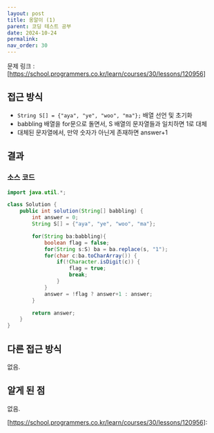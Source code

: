 ```yaml
---
layout: post
title: 옹알이 (1)
parent: 코딩 테스트 공부
date: 2024-10-24
permalink:
nav_order: 30
---
```


문제 링크 : [https://school.programmers.co.kr/learn/courses/30/lessons/120956]

## 접근 방식

- `String S[] = {"aya", "ye", "woo", "ma"};` 배열 선언 및 초기화
- babbling 배열을 for문으로 돌면서, S 배열의 문자열들과 일치하면 1로 대체
- 대체된 문자열에서, 만약 숫자가 아닌게 존재하면 answer+1

## 결과

### 소스 코드

```java
import java.util.*;

class Solution {
    public int solution(String[] babbling) {
        int answer = 0;
        String S[] = {"aya", "ye", "woo", "ma"};

        for(String ba:babbling){
            boolean flag = false;
            for(String s:S) ba = ba.replace(s, "1");
            for(char c:ba.toCharArray()) {
                if(!Character.isDigit(c)) {
                    flag = true;
                    break;
                }
            }
            answer = !flag ? answer+1 : answer;
        }

        return answer;
    }
}
```

## 다른 접근 방식

없음.

## 알게 된 점

없음.

[https://school.programmers.co.kr/learn/courses/30/lessons/120956]:
